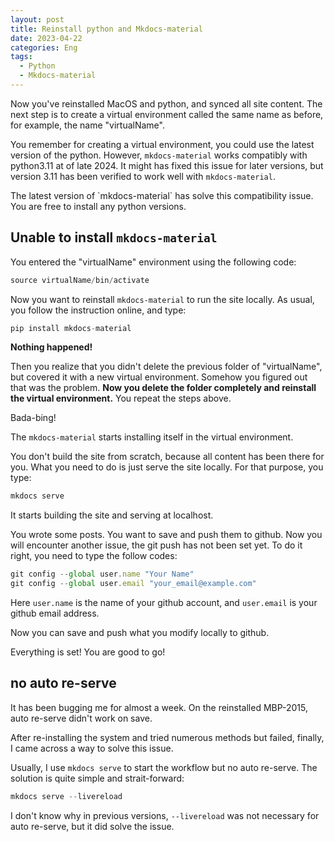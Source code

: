 ```yaml
---
layout: post
title: Reinstall python and Mkdocs-material
date: 2023-04-22
categories: Eng
tags:
  - Python
  - Mkdocs-material
---
```


Now you've reinstalled MacOS and python, and synced all site content. 
The next step is to create a virtual environment called the same name as before, for example, the name "virtualName".

You remember for creating a virtual environment, you could use the latest version of the python. However, `mkdocs-material` works compatibly with python3.11 at of late 2024. It might has fixed this issue for later versions, but version 3.11 has been verified to work well with `mkdocs-material`.

<p class="highlight green" markdown="1">The latest version of `mkdocs-material` has solve this compatibility issue. You are free to install any python versions.</p>

## Unable to install `mkdocs-material`

You entered the "virtualName" environment using the following code:

```js
source virtualName/bin/activate
```

Now you want to reinstall `mkdocs-material` to run the site locally. As usual, you follow the instruction online, and type:

```python
pip install mkdocs-material
```

**Nothing happened!**

Then you realize that you didn't delete the previous folder of "virtualName", but covered it with a new virtual environment. Somehow you figured out that was the problem. **Now you delete the folder completely and reinstall the virtual environment.** You repeat the steps above. 

Bada-bing!

The `mkdocs-material` starts installing itself in the virtual environment.

You don't build the site from scratch, because all content has been there for you. What you need to do is just serve the site locally. For that purpose, you type:

```python
mkdocs serve
```

It starts building the site and serving at localhost. 

You wrote some posts. You want to save and push them to github. Now you will encounter another issue, the git push has not been set yet. To do it right, you need to type the follow codes:

```js
git config --global user.name "Your Name"
git config --global user.email "your_email@example.com"
```

Here `user.name` is the name of your github account, and `user.email` is your github email address.

Now you can save and push what you modify locally to github. 

Everything is set! You are good to go!


## no auto re-serve

It has been bugging me for almost a week. On the reinstalled MBP-2015, auto re-serve didn't work on save.

After re-installing the system and tried numerous methods but failed, finally, I came across a way to solve this issue. 

Usually, I use `mkdocs serve` to start the workflow but no auto re-serve. The solution is quite simple and strait-forward:

```js
mkdocs serve --livereload
```

I don't know why in previous versions, `--livereload` was not necessary for auto re-serve, but it did solve the issue. 


